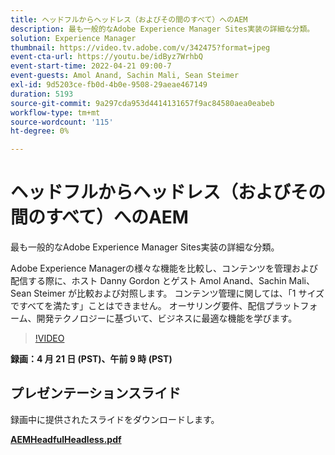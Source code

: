 ```yaml
---
title: ヘッドフルからヘッドレス（およびその間のすべて）へのAEM
description: 最も一般的なAdobe Experience Manager Sites実装の詳細な分類。
solution: Experience Manager
thumbnail: https://video.tv.adobe.com/v/342475?format=jpeg
event-cta-url: https://youtu.be/idByz7WrhbQ
event-start-time: 2022-04-21 09:00-7
event-guests: Amol Anand, Sachin Mali, Sean Steimer
exl-id: 9d5203ce-fb0d-4b0e-9508-29aeae467149
duration: 5193
source-git-commit: 9a297cda953d4414131657f9ac84580aea0eabeb
workflow-type: tm+mt
source-wordcount: '115'
ht-degree: 0%

---
```


# ヘッドフルからヘッドレス（およびその間のすべて）へのAEM

最も一般的なAdobe Experience Manager Sites実装の詳細な分類。

Adobe Experience Managerの様々な機能を比較し、コンテンツを管理および配信する際に、ホスト Danny Gordon とゲスト Amol Anand、Sachin Mali、Sean Steimer が比較および対照します。 コンテンツ管理に関しては、「1 サイズですべてを満たす」ことはできません。 オーサリング要件、配信プラットフォーム、開発テクノロジーに基づいて、ビジネスに最適な機能を学びます。

>[!VIDEO](https://video.tv.adobe.com/v/342475/?quality=12&learn=on)

**録画：4 月 21 日 (PST)、午前 9 時 (PST)**

## プレゼンテーションスライド

録画中に提供されたスライドをダウンロードします。

**[AEMHeadfulHeadless.pdf](../assets/documents/AEMHeadfulHeadless.pdf)**
